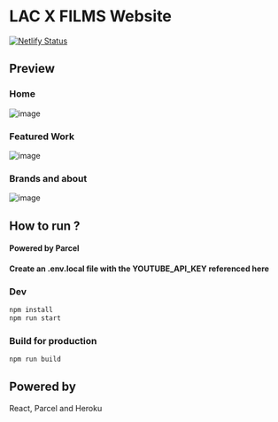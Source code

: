 # LAC X FILMS Website 
[![Netlify Status](https://api.netlify.com/api/v1/badges/bb29120b-065c-4dc2-b7d3-7df49df1975e/deploy-status)](https://app.netlify.com/sites/lacxfilms/deploys)

## Preview
### Home
![image](https://user-images.githubusercontent.com/19364687/159715568-327dbaeb-88b1-40a9-ae6f-7387634d6beb.png)

### Featured Work
![image](https://user-images.githubusercontent.com/19364687/159715703-800ce504-e1a5-4f40-9499-48440c56f220.png)

### Brands and about
![image](https://user-images.githubusercontent.com/19364687/159715796-33471790-13e0-4f27-a35d-3df51155925d.png)

## How to run ?
#### Powered by Parcel
#### Create an .env.local file with the YOUTUBE_API_KEY referenced here
### Dev
```bash
npm install
npm run start
```

### Build for production
```bash
npm run build
```

## Powered by
React, Parcel and Heroku
